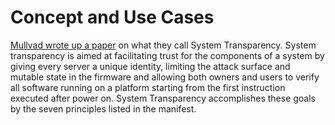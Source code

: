 # Concept and Use Cases

[Mullvad wrote up a paper](%20https://mullvad.net/media/system-transparency-rev5.pdf) on what they call System Transparency. System transparency is aimed at facilitating trust for the components of a system by giving every server a unique identity, limiting the attack surface and mutable state in the firmware and allowing both owners and users to verify all software running on a platform starting from the first instruction executed after power on. System Transparency accomplishes these goals by the seven principles listed in the manifest.





